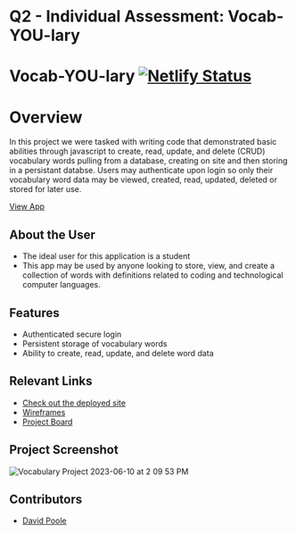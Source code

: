 # Q2 - Individual Assessment: Vocab-YOU-lary
# Vocab-YOU-lary [![Netlify Status](https://api.netlify.com/api/v1/badges/35a3ef97-90e0-4806-a2c3-03a599aba090/deploy-status)](https://app.netlify.com/sites/davidpoole-vocab-you-lary/deploys)

# Overview
In this project we were tasked with writing code that demonstrated basic abilities through javascript to create, read, update, and delete (CRUD) vocabulary words pulling from a database, creating on site and then storing in a persistant databse. Users may authenticate upon login so only their vocabulary word data may be viewed, created, read, updated, deleted or stored for later use.

[View App](https://davidpoole-vocab-you-lary.netlify.app)

## About the User
- The ideal user for this application is a student
- This app may be used by anyone looking to store, view, and create a collection of words with definitions related to coding and technological computer languages.

## Features
- Authenticated secure login
- Persistent storage of vocabulary words
- Ability to create, read, update, and delete word data

## Relevant Links
- [Check out the deployed site](https://davidpoole-vocab-you-lary.netlify.app)
- [Wireframes](https://www.figma.com/file/fVuOGX2frNFvwFI3BEoO7Q/VocabYOUlary?type=design&node-id=0-1&t=UkpK5SyljQQFoU74-0)
- [Project Board](https://dbdiagram.io/d/647cdf33722eb774945e6d00)

## Project Screenshot
![Vocabulary Project 2023-06-10 at 2 09 53 PM](https://github.com/DavidBPoole/INDIVIDUAL-ASSESSMENT-vocab-YOU-lary/assets/127453405/a4d04bdb-bded-459e-9a49-cd47459c9021)

## Contributors
- [David Poole](https://github.com/DavidBPoole)

